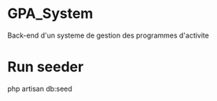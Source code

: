 # GPA_System
Back-end d'un systeme de gestion des programmes d'activite

# Run seeder
php artisan db:seed